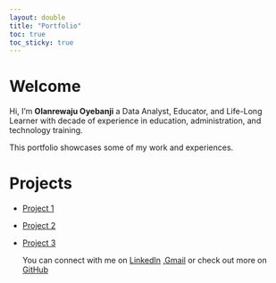 ```yaml
---
layout: double
title: "Portfolio"
toc: true
toc_sticky: true
---
```


# Welcome
Hi, I’m **Olanrewaju Oyebanji** a Data Analyst, Educator, and Life-Long Learner with decade of experience in education, administration, and technology training.  

This portfolio showcases some of my work and experiences.  
# Projects
- [Project 1](https://github.com/lanre-oye/project1)
- [Project 2](https://github.com/lanre-oye/project2)
- [Project 3](https://github.com/lanre-oye/project3)

  You can connect with me on [LinkedIn](https://www.linkedin.com/in/lanreoye) ,[Gmail](Olanrewajuoyebanji1992@gmail.com) or check out more     on [GitHub](https://github.com/lanre-oye)
 
